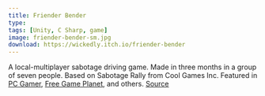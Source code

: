 ```yaml
---
title: Friender Bender
type: 
tags: [Unity, C Sharp, game]
image: friender-bender-sm.jpg
download: https://wickedly.itch.io/friender-bender
---
```

A local-multiplayer sabotage driving game. Made in three months in a group of seven people. Based on Sabotage Rally from Cool Games Inc. Featured in [PC Gamer](http://www.pcgamer.com/free-games-of-the-week/), [Free Game Planet](https://www.freegameplanet.com/friender-bender-download-game/), and others. [Source](https://github.com/nathanwentworth/friender-bender)